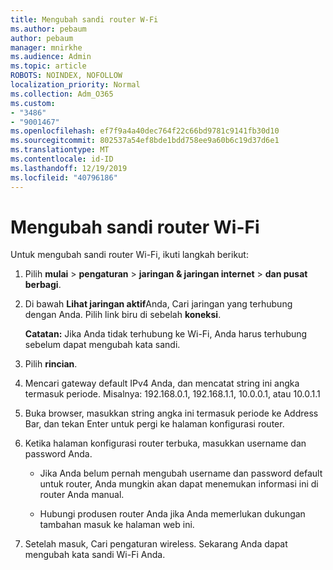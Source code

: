 ```yaml
---
title: Mengubah sandi router W-Fi
ms.author: pebaum
author: pebaum
manager: mnirkhe
ms.audience: Admin
ms.topic: article
ROBOTS: NOINDEX, NOFOLLOW
localization_priority: Normal
ms.collection: Adm_O365
ms.custom:
- "3486"
- "9001467"
ms.openlocfilehash: ef7f9a4a40dec764f22c66bd9781c9141fb30d10
ms.sourcegitcommit: 802537a54ef8bde1bdd758ee9a60b6c19d37d6e1
ms.translationtype: MT
ms.contentlocale: id-ID
ms.lasthandoff: 12/19/2019
ms.locfileid: "40796186"
---
```

# <a name="change-your-wi-fi-router-password"></a>Mengubah sandi router Wi-Fi

Untuk mengubah sandi router Wi-Fi, ikuti langkah berikut:

1. Pilih **mulai** > **pengaturan** > **jaringan & jaringan internet** > **dan pusat berbagi**.

2. Di bawah **Lihat jaringan aktif**Anda, Cari jaringan yang terhubung dengan Anda. Pilih link biru di sebelah **koneksi**.<br>

   **Catatan:** Jika Anda tidak terhubung ke Wi-Fi, Anda harus terhubung sebelum dapat mengubah kata sandi.

3. Pilih **rincian**.

4. Mencari gateway default IPv4 Anda, dan mencatat string ini angka termasuk periode. Misalnya: 192.168.0.1, 192.168.1.1, 10.0.0.1, atau 10.0.1.1

5. Buka browser, masukkan string angka ini termasuk periode ke Address Bar, dan tekan Enter untuk pergi ke halaman konfigurasi router.

6. Ketika halaman konfigurasi router terbuka, masukkan username dan password Anda.<br>
   - Jika Anda belum pernah mengubah username dan password default untuk router, Anda mungkin akan dapat menemukan informasi ini di router Anda manual.

   - Hubungi produsen router Anda jika Anda memerlukan dukungan tambahan masuk ke halaman web ini.

7. Setelah masuk, Cari pengaturan wireless. Sekarang Anda dapat mengubah kata sandi Wi-Fi Anda.
